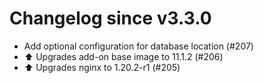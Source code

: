 # Changelog since v3.3.0
- Add optional configuration for database location (#207) 
- ⬆️ Upgrades add-on base image to 11.1.2 (#206) 
- ⬆️ Upgrades nginx to 1.20.2-r1 (#205) 
